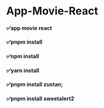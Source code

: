 # App-Movie-React
#### ✅app movie react 
#### ✅pnpm install 
#### ✅npm install 
#### ✅yarn install

#### ✅pnpm install zustan;
#### ✅pnpm install sweetalert2
